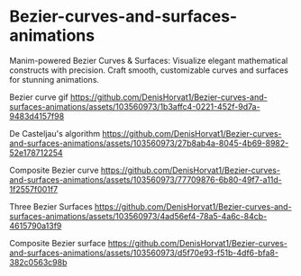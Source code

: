 # Bezier-curves-and-surfaces-animations
Manim-powered Bezier Curves &amp; Surfaces: Visualize elegant mathematical constructs with precision. Craft smooth, customizable curves and surfaces for stunning animations.

Bezier curve gif
https://github.com/DenisHorvat1/Bezier-curves-and-surfaces-animations/assets/103560973/1b3affc4-0221-452f-9d7a-9483d4157f98


De Casteljau's algorithm
https://github.com/DenisHorvat1/Bezier-curves-and-surfaces-animations/assets/103560973/27b8ab4a-8045-4b69-8982-52e178712254


Composite Bezier curve
https://github.com/DenisHorvat1/Bezier-curves-and-surfaces-animations/assets/103560973/77709876-6b80-49f7-a11d-1f2557f001f7


Three Bezier Surfaces
https://github.com/DenisHorvat1/Bezier-curves-and-surfaces-animations/assets/103560973/4ad56ef4-78a5-4a6c-84cb-4615790a13f9


Composite Bezier surface
https://github.com/DenisHorvat1/Bezier-curves-and-surfaces-animations/assets/103560973/d5f70e93-f51b-4df6-bfa8-382c0563c98b

